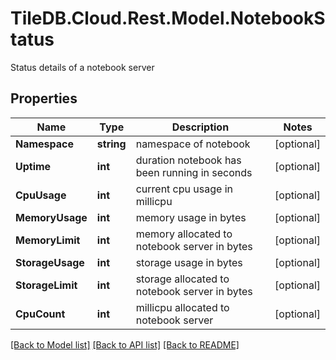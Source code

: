 # TileDB.Cloud.Rest.Model.NotebookStatus
Status details of a notebook server

## Properties

Name | Type | Description | Notes
------------ | ------------- | ------------- | -------------
**Namespace** | **string** | namespace of notebook | [optional] 
**Uptime** | **int** | duration notebook has been running in seconds | [optional] 
**CpuUsage** | **int** | current cpu usage in millicpu | [optional] 
**MemoryUsage** | **int** | memory usage in bytes | [optional] 
**MemoryLimit** | **int** | memory allocated to notebook server in bytes | [optional] 
**StorageUsage** | **int** | storage usage in bytes | [optional] 
**StorageLimit** | **int** | storage allocated to notebook server in bytes | [optional] 
**CpuCount** | **int** | millicpu allocated to notebook server | [optional] 

[[Back to Model list]](../README.md#documentation-for-models) [[Back to API list]](../README.md#documentation-for-api-endpoints) [[Back to README]](../README.md)

